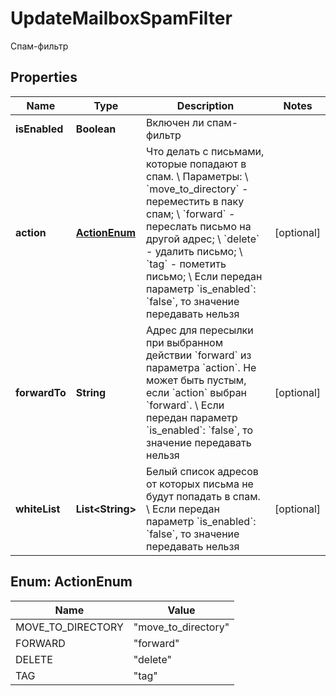 

# UpdateMailboxSpamFilter

Спам-фильтр

## Properties

| Name | Type | Description | Notes |
|------------ | ------------- | ------------- | -------------|
|**isEnabled** | **Boolean** | Включен ли спам-фильтр |  |
|**action** | [**ActionEnum**](#ActionEnum) | Что делать с письмами, которые попадают в спам. \\  Параметры: \\  &#x60;move_to_directory&#x60; - переместить в паку спам; \\  &#x60;forward&#x60; - переслать письмо на другой адрес; \\  &#x60;delete&#x60; - удалить письмо; \\  &#x60;tag&#x60; - пометить письмо; \\  Если передан параметр &#x60;is_enabled&#x60;: &#x60;false&#x60;, то значение передавать нельзя |  [optional] |
|**forwardTo** | **String** | Адрес для пересылки при выбранном действии &#x60;forward&#x60; из параметра &#x60;action&#x60;. Не может быть пустым, если &#x60;action&#x60; выбран &#x60;forward&#x60;. \\  Если передан параметр &#x60;is_enabled&#x60;: &#x60;false&#x60;, то значение передавать нельзя |  [optional] |
|**whiteList** | **List&lt;String&gt;** | Белый список адресов от которых письма не будут попадать в спам. \\  Если передан параметр &#x60;is_enabled&#x60;: &#x60;false&#x60;, то значение передавать нельзя |  [optional] |



## Enum: ActionEnum

| Name | Value |
|---- | -----|
| MOVE_TO_DIRECTORY | &quot;move_to_directory&quot; |
| FORWARD | &quot;forward&quot; |
| DELETE | &quot;delete&quot; |
| TAG | &quot;tag&quot; |



